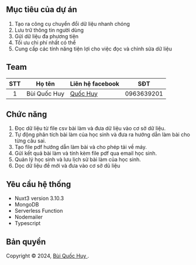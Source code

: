 




## Mục tiêu của dự án
1. Tạo ra công cụ chuyển đổi dữ liệu nhanh chóng
2. Lưu trữ thông tin người dùng
3. Gửi dữ liệu đa phương tiện
4. Tối ưu chi phí nhất có thể
5. Cung cấp các tính năng tiện lợi cho việc đọc và chỉnh sửa dữ liệu
## Team
 
| STT| Họ tên        | Liên hệ facebook                                                   |   SĐT     | 
|:--:|----------------|----------------------------------------------------|-----------|
| 1  | Bùi Quốc Huy  |[Quốc Huy](https://www.facebook.com/BuiQuocHuyFST)           |0963639201 



## Chức năng
 1. Đọc dữ liệu từ file csv bài làm và đưa dữ liệu vào cơ sở dữ liệu.
 2. Tự động phân tích bài làm của học sinh và đưa ra hướng dẫn làm bài cho từng câu sai.
 3. Tạo file pdf hướng dẫn làm bài và cho phép tải về máy.
 4. Gửi kết quả bài làm và tính kèm file pdf qua email học sinh.
 5. Quản lý học sinh và lưu lịch sử bài làm của học sinh.
6. Dọc dữ liệu đề mới và đưa vào cơ sở dũ liệu
## Yêu cầu hệ thống
- Nuxt3 version 3.10.3
- MongoDB
- Serverless Function
- Nodemailer
- Typescript

## Bản quyền
Copyright © 2024, [Bùi Quốc Huy ](https://github.com/quochuy2405).

